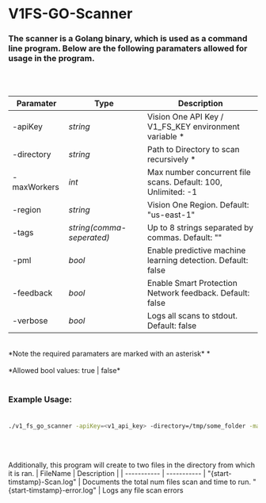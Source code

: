 # V1FS-GO-Scanner
### The scanner is a Golang binary, which is used as a command line program. Below are the following paramaters allowed for usage in the program.
<br>
<br>

| Paramater| Type | Description |
| ----------- | ----------- | ----------- |
-apiKey | *string* | Vision One API Key / V1_FS_KEY environment variable *
-directory | *string* | Path to Directory to scan recursively * 
-maxWorkers | *int* | Max number concurrent file scans. Default: 100,  Unlimited: -1
-region | *string* | Vision One Region. Default: "us-east-1" 
-tags | *string(comma-seperated)* | Up to 8 strings separated by commas. Default: ""
-pml | *bool* | Enable predictive machine learning detection. Default: false
-feedback | *bool* | Enable Smart Protection Network feedback. Default: false
-verbose | *bool* | Logs all scans to stdout. Default: false

<br>
*Note the required paramaters are marked with an asterisk* *
<br>
<br>
*Allowed bool values: true | false*
<br>
<br>

### Example Usage: <br><br>
```sh
./v1_fs_go_scanner -apiKey=<v1_api_key> -directory=/tmp/some_folder -maxWorkers=200 -tags=dev,us-east-1,temp_project -verbose=true
```
<br>
<br>

Additionally, this program will create to two files in the directory from which it is ran.
| FileName | Description |
| ----------- | ----------- |
"{start-timstamp}-Scan.log" | Documents the total num files scan and time to run.
"{start-timstamp}-error.log" | Logs any file scan errors
